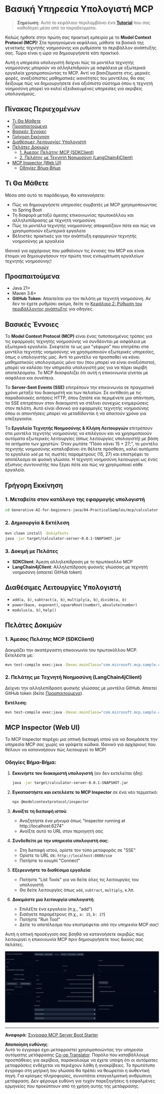 <!--
CO_OP_TRANSLATOR_METADATA:
{
  "original_hash": "5bd7a347d6ed1d706443f9129dd29dd9",
  "translation_date": "2025-07-25T09:31:48+00:00",
  "source_file": "04-PracticalSamples/mcp/calculator/README.md",
  "language_code": "el"
}
-->
# Βασική Υπηρεσία Υπολογιστή MCP

>**Σημείωση**: Αυτό το κεφάλαιο περιλαμβάνει ένα [**Tutorial**](./TUTORIAL.md) που σας καθοδηγεί μέσα από τα παραδείγματα.

Καλώς ήρθατε στην πρώτη σας πρακτική εμπειρία με το **Model Context Protocol (MCP)**! Στα προηγούμενα κεφάλαια, μάθατε τα βασικά της γενετικής τεχνητής νοημοσύνης και ρυθμίσατε το περιβάλλον ανάπτυξής σας. Τώρα είναι η ώρα να δημιουργήσετε κάτι πρακτικό.

Αυτή η υπηρεσία υπολογιστή δείχνει πώς τα μοντέλα τεχνητής νοημοσύνης μπορούν να αλληλεπιδρούν με ασφάλεια με εξωτερικά εργαλεία χρησιμοποιώντας το MCP. Αντί να βασιζόμαστε στις, μερικές φορές, αναξιόπιστες μαθηματικές ικανότητες του μοντέλου, θα σας δείξουμε πώς να δημιουργήσετε ένα αξιόπιστο σύστημα όπου η τεχνητή νοημοσύνη μπορεί να καλεί εξειδικευμένες υπηρεσίες για ακριβείς υπολογισμούς.

## Πίνακας Περιεχομένων

- [Τι Θα Μάθετε](../../../../../04-PracticalSamples/mcp/calculator)
- [Προαπαιτούμενα](../../../../../04-PracticalSamples/mcp/calculator)
- [Βασικές Έννοιες](../../../../../04-PracticalSamples/mcp/calculator)
- [Γρήγορη Εκκίνηση](../../../../../04-PracticalSamples/mcp/calculator)
- [Διαθέσιμες Λειτουργίες Υπολογιστή](../../../../../04-PracticalSamples/mcp/calculator)
- [Πελάτες Δοκιμών](../../../../../04-PracticalSamples/mcp/calculator)
  - [1. Άμεσος Πελάτης MCP (SDKClient)](../../../../../04-PracticalSamples/mcp/calculator)
  - [2. Πελάτης με Τεχνητή Νοημοσύνη (LangChain4jClient)](../../../../../04-PracticalSamples/mcp/calculator)
- [MCP Inspector (Web UI)](../../../../../04-PracticalSamples/mcp/calculator)
  - [Οδηγίες Βήμα-Βήμα](../../../../../04-PracticalSamples/mcp/calculator)

## Τι Θα Μάθετε

Μέσα από αυτό το παράδειγμα, θα κατανοήσετε:
- Πώς να δημιουργήσετε υπηρεσίες συμβατές με MCP χρησιμοποιώντας το Spring Boot
- Τη διαφορά μεταξύ άμεσης επικοινωνίας πρωτοκόλλου και αλληλεπίδρασης με τεχνητή νοημοσύνη
- Πώς τα μοντέλα τεχνητής νοημοσύνης αποφασίζουν πότε και πώς να χρησιμοποιούν εξωτερικά εργαλεία
- Βέλτιστες πρακτικές για την ανάπτυξη εφαρμογών τεχνητής νοημοσύνης με εργαλεία

Ιδανικό για αρχάριους που μαθαίνουν τις έννοιες του MCP και είναι έτοιμοι να δημιουργήσουν την πρώτη τους ενσωμάτωση εργαλείων τεχνητής νοημοσύνης!

## Προαπαιτούμενα

- Java 21+
- Maven 3.6+
- **GitHub Token**: Απαιτείται για τον πελάτη με τεχνητή νοημοσύνη. Αν δεν το έχετε ρυθμίσει ακόμα, δείτε το [Κεφάλαιο 2: Ρύθμιση του περιβάλλοντος ανάπτυξης](../../../02-SetupDevEnvironment/README.md) για οδηγίες.

## Βασικές Έννοιες

Το **Model Context Protocol (MCP)** είναι ένας τυποποιημένος τρόπος για τις εφαρμογές τεχνητής νοημοσύνης να συνδέονται με ασφάλεια με εξωτερικά εργαλεία. Σκεφτείτε το ως μια "γέφυρα" που επιτρέπει στα μοντέλα τεχνητής νοημοσύνης να χρησιμοποιούν εξωτερικές υπηρεσίες, όπως ο υπολογιστής μας. Αντί το μοντέλο να προσπαθεί να κάνει μαθηματικούς υπολογισμούς μόνο του (που μπορεί να είναι αναξιόπιστο), μπορεί να καλέσει την υπηρεσία υπολογιστή μας για να πάρει ακριβή αποτελέσματα. Το MCP διασφαλίζει ότι αυτή η επικοινωνία γίνεται με ασφάλεια και συνέπεια.

Τα **Server-Sent Events (SSE)** επιτρέπουν την επικοινωνία σε πραγματικό χρόνο μεταξύ του διακομιστή και των πελατών. Σε αντίθεση με τις παραδοσιακές αιτήσεις HTTP, όπου ζητάτε και περιμένετε μια απάντηση, τα SSE επιτρέπουν στον διακομιστή να στέλνει συνεχώς ενημερώσεις στον πελάτη. Αυτό είναι ιδανικό για εφαρμογές τεχνητής νοημοσύνης όπου οι απαντήσεις μπορεί να μεταδίδονται ή να απαιτούν χρόνο για επεξεργασία.

Τα **Εργαλεία Τεχνητής Νοημοσύνης & Κλήση Λειτουργιών** επιτρέπουν στα μοντέλα τεχνητής νοημοσύνης να επιλέγουν και να χρησιμοποιούν αυτόματα εξωτερικές λειτουργίες (όπως λειτουργίες υπολογιστή) με βάση τα αιτήματα των χρηστών. Όταν ρωτάτε "Πόσο κάνει 15 + 27;", το μοντέλο τεχνητής νοημοσύνης καταλαβαίνει ότι θέλετε πρόσθεση, καλεί αυτόματα το εργαλείο `add` με τις σωστές παραμέτρους (15, 27) και επιστρέφει το αποτέλεσμα σε φυσική γλώσσα. Η τεχνητή νοημοσύνη λειτουργεί ως ένας έξυπνος συντονιστής που ξέρει πότε και πώς να χρησιμοποιεί κάθε εργαλείο.

## Γρήγορη Εκκίνηση

### 1. Μεταβείτε στον κατάλογο της εφαρμογής υπολογιστή
```bash
cd Generative-AI-for-beginners-java/04-PracticalSamples/mcp/calculator
```

### 2. Δημιουργία & Εκτέλεση
```bash
mvn clean install -DskipTests
java -jar target/calculator-server-0.0.1-SNAPSHOT.jar
```

### 3. Δοκιμή με Πελάτες
- **SDKClient**: Άμεση αλληλεπίδραση με το πρωτόκολλο MCP
- **LangChain4jClient**: Αλληλεπίδραση φυσικής γλώσσας με τεχνητή νοημοσύνη (απαιτεί GitHub token)

## Διαθέσιμες Λειτουργίες Υπολογιστή

- `add(a, b)`, `subtract(a, b)`, `multiply(a, b)`, `divide(a, b)`
- `power(base, exponent)`, `squareRoot(number)`, `absolute(number)`
- `modulus(a, b)`, `help()`

## Πελάτες Δοκιμών

### 1. Άμεσος Πελάτης MCP (SDKClient)
Δοκιμάζει την ακατέργαστη επικοινωνία του πρωτοκόλλου MCP. Εκτελέστε με:
```bash
mvn test-compile exec:java -Dexec.mainClass="com.microsoft.mcp.sample.client.SDKClient" -Dexec.classpathScope=test
```

### 2. Πελάτης με Τεχνητή Νοημοσύνη (LangChain4jClient)
Δείχνει την αλληλεπίδραση φυσικής γλώσσας με μοντέλα GitHub. Απαιτεί GitHub token (δείτε [Προαπαιτούμενα](../../../../../04-PracticalSamples/mcp/calculator)).

**Εκτέλεση:**
```bash
mvn test-compile exec:java -Dexec.mainClass="com.microsoft.mcp.sample.client.LangChain4jClient" -Dexec.classpathScope=test
```

## MCP Inspector (Web UI)

Το MCP Inspector παρέχει μια οπτική διεπαφή ιστού για να δοκιμάσετε την υπηρεσία MCP σας χωρίς να γράψετε κώδικα. Ιδανικό για αρχάριους που θέλουν να κατανοήσουν πώς λειτουργεί το MCP!

### Οδηγίες Βήμα-Βήμα:

1. **Εκκινήστε τον διακομιστή υπολογιστή** (αν δεν εκτελείται ήδη):
   ```bash
   java -jar target/calculator-server-0.0.1-SNAPSHOT.jar
   ```

2. **Εγκαταστήστε και εκτελέστε το MCP Inspector** σε ένα νέο τερματικό:
   ```bash
   npx @modelcontextprotocol/inspector
   ```

3. **Ανοίξτε τη διεπαφή ιστού**:
   - Αναζητήστε ένα μήνυμα όπως "Inspector running at http://localhost:6274"
   - Ανοίξτε αυτό το URL στον περιηγητή σας

4. **Συνδεθείτε με την υπηρεσία υπολογιστή σας**:
   - Στη διεπαφή ιστού, ορίστε τον τύπο μεταφοράς σε "SSE"
   - Ορίστε το URL σε: `http://localhost:8080/sse`
   - Πατήστε το κουμπί "Connect"

5. **Εξερευνήστε τα διαθέσιμα εργαλεία**:
   - Πατήστε "List Tools" για να δείτε όλες τις λειτουργίες του υπολογιστή
   - Θα δείτε λειτουργίες όπως `add`, `subtract`, `multiply`, κ.λπ.

6. **Δοκιμάστε μια λειτουργία υπολογιστή**:
   - Επιλέξτε ένα εργαλείο (π.χ., "add")
   - Εισάγετε παραμέτρους (π.χ., `a: 15`, `b: 27`)
   - Πατήστε "Run Tool"
   - Δείτε το αποτέλεσμα που επιστρέφεται από την υπηρεσία MCP σας!

Αυτή η οπτική προσέγγιση σας βοηθά να κατανοήσετε ακριβώς πώς λειτουργεί η επικοινωνία MCP πριν δημιουργήσετε τους δικούς σας πελάτες.

![npx inspector](../../../../../translated_images/tool.214c70103694335c4cfdc2d624373dfce4b0162f6aea089ac1da9051fb563b7f.el.png)

---
**Αναφορά:** [Έγγραφα MCP Server Boot Starter](https://docs.spring.io/spring-ai/reference/api/mcp/mcp-server-boot-starter-docs.html)

**Αποποίηση ευθύνης**:  
Αυτό το έγγραφο έχει μεταφραστεί χρησιμοποιώντας την υπηρεσία αυτόματης μετάφρασης [Co-op Translator](https://github.com/Azure/co-op-translator). Παρόλο που καταβάλλουμε προσπάθειες για ακρίβεια, παρακαλούμε να έχετε υπόψη ότι οι αυτόματες μεταφράσεις ενδέχεται να περιέχουν λάθη ή ανακρίβειες. Το πρωτότυπο έγγραφο στη μητρική του γλώσσα θα πρέπει να θεωρείται η αυθεντική πηγή. Για κρίσιμες πληροφορίες, συνιστάται επαγγελματική ανθρώπινη μετάφραση. Δεν φέρουμε ευθύνη για τυχόν παρεξηγήσεις ή εσφαλμένες ερμηνείες που προκύπτουν από τη χρήση αυτής της μετάφρασης.